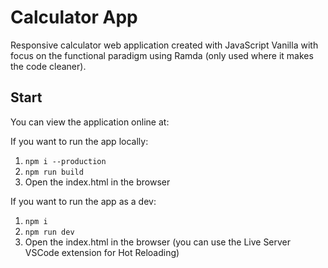 # Calculator App

Responsive calculator web application created with JavaScript Vanilla with focus on the functional paradigm using Ramda (only used where it makes the code cleaner).

## Start

You can view the application online at:

If you want to run the app locally:

1. `npm i --production`
2. `npm run build`
3. Open the index.html in the browser

If you want to run the app as a dev:

1. `npm i`
2. `npm run dev`
3. Open the index.html in the browser (you can use the Live Server VSCode extension for Hot Reloading)
